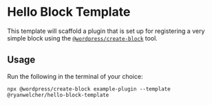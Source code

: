 # Hello Block Template

This template will scaffold a plugin that is set up for registering a very simple block using the [`@wordpress/create-block`](https://developer.wordpress.org/block-editor/reference-guides/packages/packages-create-block/) tool.

## Usage
Run the following in the terminal of your choice:

`npx @wordpress/create-block example-plugin --template @ryanwelcher/hello-block-template`
